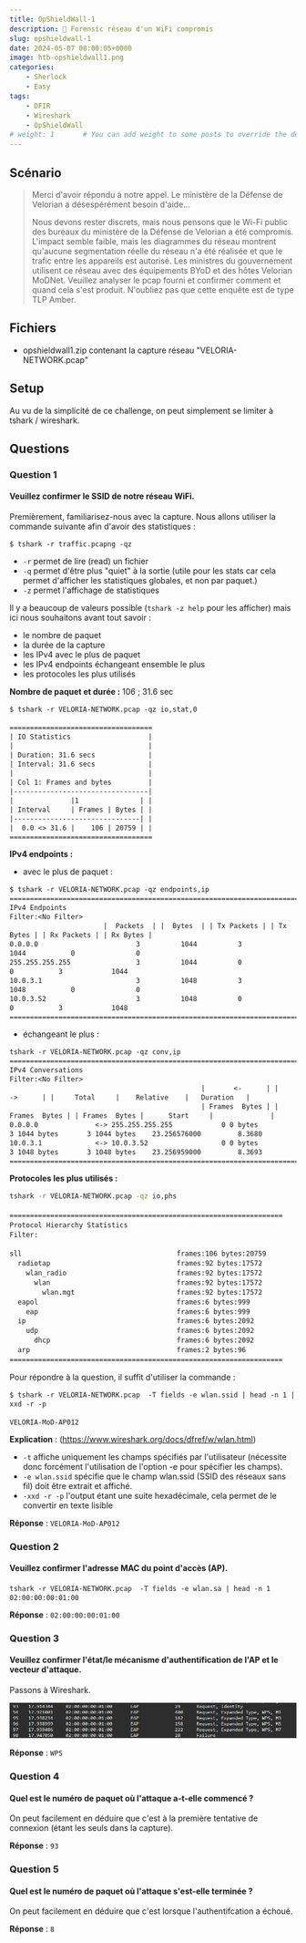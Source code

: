 ```yaml
---
title: OpShieldWall-1
description: 🛜 Forensic réseau d'un WiFi compromis
slug: opshieldwall-1
date: 2024-05-07 08:00:05+0000
image: htb-opshieldwall1.png
categories:
    - Sherlock
    - Easy
tags:
    - DFIR
    - Wireshark
    - OpShieldWall
# weight: 1       # You can add weight to some posts to override the default sorting (date descending)
---
```


## Scénario
>Merci d'avoir répondu à notre appel. Le ministère de la Défense de Velorian a désespérément besoin d'aide...
>
>Nous devons rester discrets, mais nous pensons que le Wi-Fi public des bureaux du ministère de la Défense de Velorian a été compromis. L'impact semble faible, mais les diagrammes du réseau montrent qu'aucune segmentation réelle du réseau n'a été réalisée et que le trafic entre les appareils est autorisé. Les ministres du gouvernement utilisent ce réseau avec des équipements BYoD et des hôtes Velorian MoDNet. Veuillez analyser le pcap fourni et confirmer comment et quand cela s'est produit. N'oubliez pas que cette enquête est de type TLP Amber.

## Fichiers
- opshieldwall1.zip contenant la capture réseau "VELORIA-NETWORK.pcap" 


## Setup
Au vu de la simplicité de ce challenge, on peut simplement se limiter à tshark / wireshark.


## Questions

### Question 1
#### Veuillez confirmer le SSID de notre réseau WiFi.

Premièrement, familiarisez-nous avec la capture. Nous allons utiliser la commande suivante afin d'avoir des statistiques : 
```shell
$ tshark -r traffic.pcapng -qz
```
- `-r` permet de lire (read) un fichier
- `-q` permet d'être plus "quiet" à la sortie (utile pour les stats car cela permet d'afficher les statistiques globales, et non par paquet.)
- `-z` permet l'affichage de statistiques

Il y a beaucoup de valeurs possible (`tshark -z help` pour les afficher) mais ici nous souhaitons avant tout savoir : 
- le nombre de paquet 
- la durée de la capture
- les IPv4 avec le plus de paquet
- les IPv4 endpoints échangeant ensemble le plus
- les protocoles les plus utilisés 

**Nombre de paquet et durée :** 106 ; 31.6 sec
```shell
$ tshark -r VELORIA-NETWORK.pcap -qz io,stat,0

===================================
| IO Statistics                   |
|                                 |
| Duration: 31.6 secs             |
| Interval: 31.6 secs             |
|                                 |
| Col 1: Frames and bytes         |
|---------------------------------|
|              |1               | |
| Interval     | Frames | Bytes | |
|-------------------------------| |
|  0.0 <> 31.6 |    106 | 20759 | |
===================================
```

**IPv4 endpoints :**
- avec le plus de paquet : 
```shell
$ tshark -r VELORIA-NETWORK.pcap -qz endpoints,ip       
================================================================================
IPv4 Endpoints
Filter:<No Filter>
                       |  Packets  | |  Bytes  | | Tx Packets | | Tx Bytes | | Rx Packets | | Rx Bytes |
0.0.0.0                        3          1044          3            1044           0               0   
255.255.255.255                3          1044          0               0           3            1044   
10.0.3.1                       3          1048          3            1048           0               0   
10.0.3.52                      3          1048          0               0           3            1048   
================================================================================
```

- échangeant le plus : 
```shell
tshark -r VELORIA-NETWORK.pcap -qz conv,ip              
================================================================================
IPv4 Conversations
Filter:<No Filter>
                                               |       <-      | |       ->      | |     Total     |    Relative    |   Duration   |
                                               | Frames  Bytes | | Frames  Bytes | | Frames  Bytes |      Start     |              |
0.0.0.0              <-> 255.255.255.255            0 0 bytes         3 1044 bytes       3 1044 bytes    23.256576000         8.3680
10.0.3.1             <-> 10.0.3.52                  0 0 bytes         3 1048 bytes       3 1048 bytes    23.256959000         8.3693
================================================================================
```

**Protocoles les plus utilisés :**
```bash
tshark -r VELORIA-NETWORK.pcap -qz io,phs        

===================================================================
Protocol Hierarchy Statistics
Filter: 

sll                                      frames:106 bytes:20759
  radiotap                               frames:92 bytes:17572
    wlan_radio                           frames:92 bytes:17572
      wlan                               frames:92 bytes:17572
        wlan.mgt                         frames:92 bytes:17572
  eapol                                  frames:6 bytes:999
    eap                                  frames:6 bytes:999
  ip                                     frames:6 bytes:2092
    udp                                  frames:6 bytes:2092
      dhcp                               frames:6 bytes:2092
  arp                                    frames:2 bytes:96
===================================================================

```

Pour répondre à la question, il suffit d'utiliser la commande : 
```shell
$ tshark -r VELORIA-NETWORK.pcap  -T fields -e wlan.ssid | head -n 1 | xxd -r -p

VELORIA-MoD-AP012
```

**Explication** :
(https://www.wireshark.org/docs/dfref/w/wlan.html)
- `-t` affiche uniquement les champs spécifiés par l'utilisateur (nécessite donc forcément l'utilisation de l'option -e pour spécifier les champs).
- `-e wlan.ssid` spécifie que le champ wlan.ssid (SSID des réseaux sans fil) doit être extrait et affiché.
- `-xxd -r -p` l'output étant une suite hexadécimale, cela permet de le convertir en texte lisible

**Réponse** : 
``VELORIA-MoD-AP012``	

### Question 2
#### Veuillez confirmer l'adresse MAC du point d'accès (AP).

```shell
tshark -r VELORIA-NETWORK.pcap  -T fields -e wlan.sa | head -n 1
02:00:00:00:01:00
```

**Réponse** : 
``02:00:00:00:01:00``	

### Question 3
#### Veuillez confirmer l'état/le mécanisme d'authentification de l'AP et le vecteur d'attaque.
Passons à Wireshark.

![Séquence EAP (Extensible Authentication Protocol)](pictures/image.png)

**Réponse** : 
``WPS``	

### Question 4
#### Quel est le numéro de paquet où l'attaque a-t-elle commencé ?

On peut facilement en déduire que c'est à la première tentative de connexion (étant les seuls dans la capture).

**Réponse** : 
``93``	


### Question 5
#### Quel est le numéro de paquet où l'attaque s'est-elle terminée ?

On peut facilement en déduire que c'est lorsque l'authentifcation a échoué.

**Réponse** : 
``8``	

